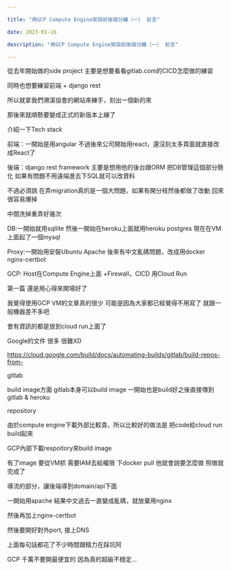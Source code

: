 ```yaml
---

title: "用GCP Compute Engine架設前後端分離（一） 前言"

date: 2023-01-16

description: "用GCP Compute Engine架設前後端分離（一） 前言"

---
```




從去年開始做的side project 主要是想要看看gitlab.com的CICD怎麼做的練習



同時也想要練習前端 + django rest



所以就拿我們溯溪協會的網站來練手，刻出一個新的來



那後來就順勢要變成正式的新版本上線了



介紹一下Tech stack



前端：一開始是用angular 不過後來公司開始用react，還沒刻太多頁面就直接改成React了



後端：django rest framework 主要是想用他的後台跟ORM 把DB管理這個部分簡化 如果有問題不用遠端進去下SQL就可以改資料



不過必須說 在弄migration真的是一個大問題，如果有開分枝然後都做了改動 回來很容易爆掉



中間洗掉重弄好幾次



DB:一開始就用sqllite 然後一開始在heroku上面就用heroku postgres 現在在VM上面起了一個mysql



Proxy:一開始用安裝Ubuntu Apache 後來有中文亂碼問題，改成用docker nginx-certbot



GCP: Host在Compute Engine上面 +Firewall，CICD 用Cloud Run



第一篇 還是用心得來開場好了



我覺得使用GCP VM的文章真的很少 可能是因為大家都已經覺得不用寫了 就跟一般機器差不多吧



會有資訊的都是放到cloud run上面了



Google的文件 很多 很難XD



https://cloud.google.com/build/docs/automating-builds/gitlab/build-repos-from-

gitlab



build image方面 gitlab本身可以build image 一開始也是build好之後直接傳到gitlab & heroku

repository



由於compute engine下載外部比較貴，所以比較好的做法是 把code給cloud run build起來

GCP內部下載respoitory來build image



有了image 要從VM抓 需要IAM去給權限 下docker pull 他就會說要怎麼做 照做就完成了



導流的部分，讓後端導到domain/api下面



一開始用apache 結果中文過去一直變成亂碼，就放棄用nginx



然後再加上nginx-certbot



然後要開好對外port, 接上DNS



上面每句話都花了不少時間跟精力在踩坑阿



GCP 千萬不要開最便宜的 因為真的超級不穩定...



